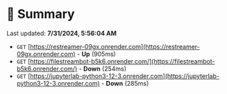 # 📖 Summary
Last updated: **7/31/2024, 5:56:04 AM**

- `GET` [https://restreamer-09gx.onrender.com](https://restreamer-09gx.onrender.com) - **Up** (905ms)
- `GET` [https://filestreambot-b5k6.onrender.com/](https://filestreambot-b5k6.onrender.com/) - **Down** (254ms)
- `GET` [https://jupyterlab-python3-12-3.onrender.com](https://jupyterlab-python3-12-3.onrender.com) - **Down** (285ms)
